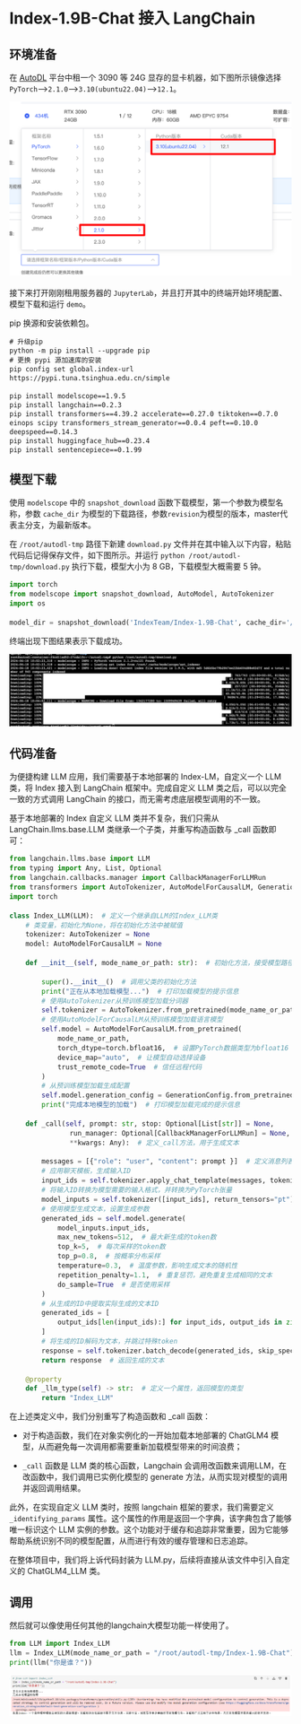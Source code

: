 # Index-1.9B-Chat 接入 LangChain

## 环境准备  

在 [AutoDL](https://www.autodl.com/) 平台中租一个 3090 等 24G 显存的显卡机器，如下图所示镜像选择 `PyTorch`-->`2.1.0`-->`3.10(ubuntu22.04)`-->`12.1`。

![](images/image02-1.png)

接下来打开刚刚租用服务器的 `JupyterLab`，并且打开其中的终端开始环境配置、模型下载和运行 `demo`。

pip 换源和安装依赖包。

```shell
# 升级pip
python -m pip install --upgrade pip
# 更换 pypi 源加速库的安装
pip config set global.index-url https://pypi.tuna.tsinghua.edu.cn/simple

pip install modelscope==1.9.5
pip install langchain==0.2.3
pip install transformers==4.39.2 accelerate==0.27.0 tiktoken==0.7.0 einops scipy transformers_stream_generator==0.0.4 peft==0.10.0 deepspeed==0.14.3
pip install huggingface_hub==0.23.4
pip install sentencepiece==0.1.99
```


## 模型下载

使用 `modelscope` 中的 `snapshot_download` 函数下载模型，第一个参数为模型名称，参数 `cache_dir` 为模型的下载路径，参数`revision`为模型的版本，master代表主分支，为最新版本。

在 `/root/autodl-tmp` 路径下新建 `download.py` 文件并在其中输入以下内容，粘贴代码后记得保存文件，如下图所示。并运行 `python /root/autodl-tmp/download.py` 执行下载，模型大小为 8 GB，下载模型大概需要 5 钟。

```python
import torch
from modelscope import snapshot_download, AutoModel, AutoTokenizer
import os

model_dir = snapshot_download('IndexTeam/Index-1.9B-Chat', cache_dir='/root/autodl-tmp', revision='master')
```

终端出现下图结果表示下载成功。

![](images/image01-0.png)


## 代码准备

为便捷构建 LLM 应用，我们需要基于本地部署的 Index-LM，自定义一个 LLM 类，将 Index 接入到 LangChain 框架中。完成自定义 LLM 类之后，可以以完全一致的方式调用 LangChain 的接口，而无需考虑底层模型调用的不一致。

基于本地部署的 Index 自定义 LLM 类并不复杂，我们只需从 LangChain.llms.base.LLM 类继承一个子类，并重写构造函数与 _call 函数即可：

```python
from langchain.llms.base import LLM
from typing import Any, List, Optional
from langchain.callbacks.manager import CallbackManagerForLLMRun
from transformers import AutoTokenizer, AutoModelForCausalLM, GenerationConfig, LlamaTokenizerFast
import torch

class Index_LLM(LLM):  # 定义一个继承自LLM的Index_LLM类
    # 类变量，初始化为None，将在初始化方法中被赋值
    tokenizer: AutoTokenizer = None
    model: AutoModelForCausalLM = None
        
    def __init__(self, mode_name_or_path: str):  # 初始化方法，接受模型路径或名称作为参数

        super().__init__()  # 调用父类的初始化方法
        print("正在从本地加载模型...")  # 打印加载模型的提示信息
        # 使用AutoTokenizer从预训练模型加载分词器
        self.tokenizer = AutoTokenizer.from_pretrained(mode_name_or_path, use_fast=False, trust_remote_code=True)
        # 使用AutoModelForCausalLM从预训练模型加载语言模型
        self.model = AutoModelForCausalLM.from_pretrained(
            mode_name_or_path,
            torch_dtype=torch.bfloat16,  # 设置PyTorch数据类型为bfloat16
            device_map="auto",  # 让模型自动选择设备
            trust_remote_code=True  # 信任远程代码
        )
        # 从预训练模型加载生成配置
        self.model.generation_config = GenerationConfig.from_pretrained(mode_name_or_path)
        print("完成本地模型的加载")  # 打印模型加载完成的提示信息
        
    def _call(self, prompt: str, stop: Optional[List[str]] = None,
               run_manager: Optional[CallbackManagerForLLMRun] = None,
               **kwargs: Any):  # 定义_call方法，用于生成文本

        messages = [{"role": "user", "content": prompt }]  # 定义消息列表，包含用户的角色和内容
        # 应用聊天模板，生成输入ID
        input_ids = self.tokenizer.apply_chat_template(messages, tokenize=False, add_generation_prompt=True)
        # 将输入ID转换为模型需要的输入格式，并转换为PyTorch张量
        model_inputs = self.tokenizer([input_ids], return_tensors="pt").to('cuda')
        # 使用模型生成文本，设置生成参数
        generated_ids = self.model.generate(
            model_inputs.input_ids,
            max_new_tokens=512,  # 最大新生成的token数
            top_k=5,  # 每次采样的token数
            top_p=0.8,  # 按概率分布采样
            temperature=0.3,  # 温度参数，影响生成文本的随机性
            repetition_penalty=1.1,  # 重复惩罚，避免重复生成相同的文本
            do_sample=True  # 是否使用采样
        )
        # 从生成的ID中提取实际生成的文本ID
        generated_ids = [
            output_ids[len(input_ids):] for input_ids, output_ids in zip(model_inputs.input_ids, generated_ids)
        ]
        # 将生成的ID解码为文本，并跳过特殊token
        response = self.tokenizer.batch_decode(generated_ids, skip_special_tokens=True)[0]
        return response  # 返回生成的文本

    @property
    def _llm_type(self) -> str:  # 定义一个属性，返回模型的类型
        return "Index_LLM"
```

在上述类定义中，我们分别重写了构造函数和 _call 函数：

- 对于构造函数，我们在对象实例化的一开始加载本地部署的 ChatGLM4 模型，从而避免每一次调用都需要重新加载模型带来的时间浪费；

- `_call` 函数是 LLM 类的核心函数，Langchain 会调用改函数来调用LLM，在改函数中，我们调用已实例化模型的 generate 方法，从而实现对模型的调用并返回调用结果。

此外，在实现自定义 LLM 类时，按照 langchain 框架的要求，我们需要定义 `_identifying_params` 属性。这个属性的作用是返回一个字典，该字典包含了能够唯一标识这个 LLM 实例的参数。这个功能对于缓存和追踪非常重要，因为它能够帮助系统识别不同的模型配置，从而进行有效的缓存管理和日志追踪。

在整体项目中，我们将上诉代码封装为 LLM.py，后续将直接从该文件中引入自定义的 ChatGLM4_LLM 类。


## 调用

然后就可以像使用任何其他的langchain大模型功能一样使用了。

```python
from LLM import Index_LLM
llm = Index_LLM(mode_name_or_path = "/root/autodl-tmp/Index-1.9B-Chat")
print(llm("你是谁？"))
```

![alt text](./images/image02-2.png)
